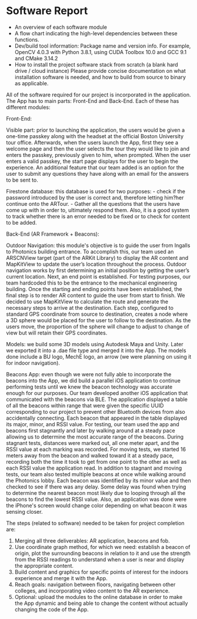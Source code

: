 # Software Report

* An overview of each software module
* A flow chart indicating the high-level dependencies between these functions.
* Dev/build tool information: Package name and version info. For example, OpenCV 4.0.3 with Python 3.8.1, using CUDA Toolbox 10.0 and GCC 9.1 and CMake 3.14.2
* How to install the project software stack from scratch (a blank hard drive / cloud instance) Please provide concise documentation on what installation software is needed, and how to build from source to binary as applicable.


All of the software required for our project is incorporated in the application. The App has to main parts: Front-End and Back-End. Each of these has different modules:

  Front-End:
  
   Visible part: prior to launching the application, the users would be given a one-time passkey along with the headset at the official Boston University tour office. Afterwards, when the users launch the App, first they see a welcome page and then the user selects the tour they would like to join and enters the passkey, previously given to him, when prompted. When the user enters a valid passkey, the start page displays for the user to begin the experience. An additional feature that our team added is an option for the user to submit any questions they have along with an email for the answers to be sent to.

   Firestone database: this database is used for two purposes:
        - check if the password introduced by the user is correct and, therefore letting him?her continue onto the ARTour.
        - Gather all the questions that the users have come up with in order to, ultimately respond them. Also, it is a good system to track whether there is an error needed to be fixed or to check for content to be added.
  
Back-End (AR Framework + Beacons):
  
   Outdoor Navigation: this module's objective is to guide the user from Ingalls to Photonics building entrance.  To accomplish this, our team used an ARSCNView target (part of the ARKit Library) to display the AR content and MapKitView to update the user’s location throughout the process. Outdoor navigation works by first determining an initial position by getting the user’s current location. Next, an end point is established. For testing purposes, our team hardcoded this to be the entrance to the mechanical engineering building. Once the starting and ending points have been established, the final step is to render AR content to guide the user from start to finish. We decided to use MapKitView to calculate the route and generate the necessary steps to arrive at the destination. Each step, configured to standard GPS coordinate from source to destination, creates a node where a 3D sphere would be placed for the user to follow to the destination. As the users move, the proportion of the sphere will change to adjust to change of view but will retain their GPS coordinates.
          
   Models: we build some 3D models using Autodesk Maya and Unity. Later we exported it into a .dae file type and merged it into the App. The models done include a BU logo, MechE logo, an arrow (we were planning on using it for indoor navigation).
          
   Beacons App: even though we were not fully able to incorporate the beacons into the App, we did build a parallel iOS application to continue performing tests until we knew the beacon technology was accurate enough for our purposes. Our team developed another iOS application that communicated with the beacons via BLE. The application displayed a table of all the beacons within range that were given the specific UUID corresponding to our project to prevent other Bluetooth devices from also accidentally connecting. Each beacon that appeared in the table displayed its major, minor, and RSSI value. For testing, our team used the app and beacons first stagnantly and later by walking around at a steady pace allowing us to determine the most accurate range of the beacons. During stagnant tests, distances were marked out, all one meter apart, and the RSSI value at each marking was recorded. For moving tests, we started 16 meters away from the beacon and walked toward it at a steady pace, recording both the time it took to get from one point to the other as well as each RSSI value the application read. In addition to stagnant and moving tests, our team also tested multiple beacons at once while walking around the Photonics lobby. Each beacon was identified by its minor value and then checked to see if there was any delay. Some delay was found when trying to determine the nearest beacon most likely due to looping through all the beacons to find the lowest RSSI value. Also, an application was done were the iPhone's screen would change color depending on what beacon it was sensing closer.
          
          
The steps (related to software) needed to be taken for project completion are: 
1. Merging all three deliverables: AR application, beacons and fob.
2. Use coordinate graph method, for which we need: establish a beacon of origin, plot the surrounding beacons in relation to it and use the strength from the RSSI readings to understand when a user is near and display the appropriate content.
3. Build content and graphics for specific points of interest for the indoors experience and merge it with the App.
4. Reach goals:  navigation between floors, navigating between other colleges, and incorporating video content to the AR experience.
5. Optional: upload the modules to the online database in order to make the App dynamic and being able to change the content without actually changing the code of the App.

